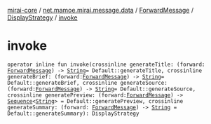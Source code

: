[mirai-core](../../../index.md) / [net.mamoe.mirai.message.data](../../index.md) / [ForwardMessage](../index.md) / [DisplayStrategy](index.md) / [invoke](./invoke.md)

# invoke

`operator inline fun invoke(crossinline generateTitle: (forward: `[`ForwardMessage`](../index.md)`) -> `[`String`](https://kotlinlang.org/api/latest/jvm/stdlib/kotlin/-string/index.html)` = Default::generateTitle, crossinline generateBrief: (forward: `[`ForwardMessage`](../index.md)`) -> `[`String`](https://kotlinlang.org/api/latest/jvm/stdlib/kotlin/-string/index.html)` = Default::generateBrief, crossinline generateSource: (forward: `[`ForwardMessage`](../index.md)`) -> `[`String`](https://kotlinlang.org/api/latest/jvm/stdlib/kotlin/-string/index.html)` = Default::generateSource, crossinline generatePreview: (forward: `[`ForwardMessage`](../index.md)`) -> `[`Sequence`](https://kotlinlang.org/api/latest/jvm/stdlib/kotlin.sequences/-sequence/index.html)`<`[`String`](https://kotlinlang.org/api/latest/jvm/stdlib/kotlin/-string/index.html)`> = Default::generatePreview, crossinline generateSummary: (forward: `[`ForwardMessage`](../index.md)`) -> `[`String`](https://kotlinlang.org/api/latest/jvm/stdlib/kotlin/-string/index.html)` = Default::generateSummary): DisplayStrategy`